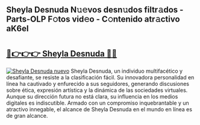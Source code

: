 ## Sheyla Desnuda N𝚞𝚎vos desn𝚞dos filtr𝚊dos - Parts-OLP F𝚘tos vid𝚎o - C𝚘ntenido atr𝚊ctivo aK6el

# <h2><a href="http://mb0d5pa.tromn.icu/?c=Sheyla+Desnuda">🔗👉👉👉 Sheyla Desnuda 🔗🔗</a></h2>

[![Sheyla Desnuda nuevo](https://i.imgur.com/pEAQMta.gif)](http://mb0d5pa.tromn.icu/?c=Sheyla+Desnuda)
Sheyla Desnuda, un individuo multifacético y desafiante, se resiste a la clasificación fácil. Su innovadora personalidad en línea ha cautivado y enfurecido a sus seguidores, generando discusiones sobre ética, expresión artística y la dinámica de las sociedades virtuales. Aunque su dirección futura no está clara, su influencia en los medios digitales es indiscutible. Armado con un compromiso inquebrantable y un atractivo innegable, el alcance de Sheyla Desnuda en el mundo en línea es de gran alcance.
